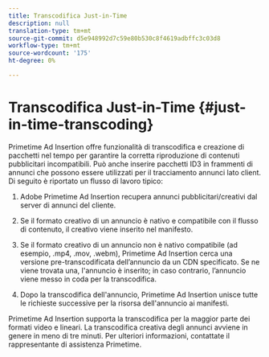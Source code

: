 ```yaml
---
title: Transcodifica Just-in-Time
description: null
translation-type: tm+mt
source-git-commit: d5e948992d7c59e80b530c8f4619adbffc3c03d8
workflow-type: tm+mt
source-wordcount: '175'
ht-degree: 0%

---
```



# Transcodifica Just-in-Time {#just-in-time-transcoding}

Primetime  Ad Insertion offre funzionalità di transcodifica e creazione di pacchetti nel tempo per garantire la corretta riproduzione di contenuti pubblicitari incompatibili. Può anche inserire pacchetti ID3 in frammenti di annunci che possono essere utilizzati per il tracciamento annunci lato client.
Di seguito è riportato un flusso di lavoro tipico:

1.  Adobe Primetime  Ad Insertion recupera annunci pubblicitari/creativi dal server di annunci del cliente.

1. Se il formato creativo di un annuncio è nativo e compatibile con il flusso di contenuto, il creativo viene inserito nel manifesto.

1. Se il formato creativo di un annuncio non è nativo compatibile (ad esempio, .mp4, .mov, .webm), Primetime  Ad Insertion cerca una versione pre-transcodificata dell’annuncio da un CDN specificato. Se ne viene trovata una, l&#39;annuncio è inserito; in caso contrario, l’annuncio viene messo in coda per la transcodifica.

1. Dopo la transcodifica dell&#39;annuncio, Primetime  Ad Insertion unisce tutte le richieste successive per la risorsa dell&#39;annuncio ai manifesti.

Primetime  Ad Insertion supporta la transcodifica per la maggior parte dei formati video e lineari. La transcodifica creativa degli annunci avviene in genere in meno di tre minuti. Per ulteriori informazioni, contattate il rappresentante di assistenza Primetime.
